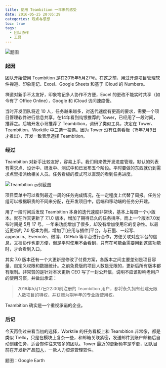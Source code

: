 ```yaml
---
title: 使用 Teambition 一年来的感受
date: 2016-05-25 20:05:29
categories: 观点与感想
toc: true
tags:
  - 团队协作
  - 工具
---
```



![](http://oih6hf7qs.bkt.clouddn.com/17-1-6/82510030-file_1483676856071_103c2.jpg "题图")

### 起因

团队开始使用 Teambition 是在2015年5月27号。在这之前，用过开源项目管理软件禅道、印象笔记、Excel、Google Sheets 和基于 iCloud 的 Numbers。

禅道对新手不太友好，印象笔记多人协作不方便，Excel 的更改不能实时共享（如今有了 Office Online），Google 和 iCloud 访问速度慢。

<!-- more -->

当时开发团队将近 10 人，任务越来越多，对迭代速度有更高的要求，需要一个项目管理软件进行信息共享。在14年看到纯银推荐的 Tower，已经用了一段时间，推荐之。后端开发小哥推荐了 Teambition，调研了类似工具，决定在 Tower、Teambition、Worktile 中三选一投票。因为 Tower 没有任务看板（15年7月9日才推出），开发一致表示选择 Teambition。

### 经过

Teambition 对新手比较友好，容易上手。我们用来做开发进度管理，默认的列表有需求点、设计中、研发中、测试中和已发布五个阶段。平时要做的东西就仍到需求点里指派给相关人员。任务看板的模式可以直观的看到任务进度。

![](http://oih6hf7qs.bkt.clouddn.com/17-1-6/87712690-file_1483676878515_15f92.png "Teambition 示例截图")

项目菜单中可以看到最近一周的任务完成情况，在一定程度上代替了周报。任务分组可以根据职责的不同来分配，在开发项目中，后端和移动端的任务分开建。

用了一段时间后发现 Teambition 本身的迭代速度非常快，基本上每周一个小版本。就在昨天更新了 7.1.0 版本，增加了期待已久的任务排序，而上一个版本7.0发布时间是 5月 17 号。一年来功能增加了很多，却没有增加使用它的复杂性。以最近更新的 7.0 版本为例，增加了[应用与插件]平台，与石墨、一起写、appear.in、Evernote、微博、GitHub 等平台进行合作，方便关联对应平台的信息，文档协作也更方便，但是平时使用不会看到，只有在可能会需要用到这些功能时，才会看到入口。

其实 7.0 版本还有一个大更新是修改了付费方案，各版本之间主要差别是项目容量、自定义权限和数据统计。之前免费版的项目人数是无限的，更新后所有版本都有限制。非常赞的是针对本次更新 CEO 写了一封公开信，说明不应该影响老用户的使用习惯，并做出承诺：

> 2016年5月17日22:00前注册的 Teambition 用户，都将永久拥有创建无限人数项目的特权，并获赠为期半年的专业版使用权。

Teambition 确实是一个重视承诺的企业。

### 后记

今天再倒过来看当初的选择，Worktile 的任务看板上和 Teambition 非常像，都是类似 Trello，只是在模块上复杂一些，和邮箱关联紧密，发送邮件到账户邮箱后自动创建任务，适合邮件往来较多的团队。Tower 最近的更新频率是季更，团队目前在开发新产品[知人](https://zhiren.com/)，一款人力资源管理软件。

题图：Google Earth
